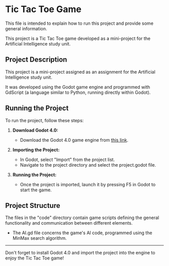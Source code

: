 # Tic Tac Toe Game

This file is intended to explain how to run this project and provide some general information.

This project is a Tic Tac Toe game developed as a mini-project for the Artificial Intelligence study unit.

## Project Description

This project is a mini-project assigned as an assignment for the Artificial Intelligence study unit.

It was developed using the Godot game engine and programmed with GdScript (a language similar to Python, running directly within Godot).

## Running the Project

To run the project, follow these steps:

1. **Download Godot 4.0:**
   - Download the Godot 4.0 game engine from [this link](https://godotengine.org/download/windows/).

2. **Importing the Project:**
   - In Godot, select "Import" from the project list.
   - Navigate to the project directory and select the project.godot file.

3. **Running the Project:**
   - Once the project is imported, launch it by pressing F5 in Godot to start the game.

## Project Structure

The files in the "code" directory contain game scripts defining the general functionality and communication between different elements.
- The AI.gd file concerns the game's AI code, programmed using the MinMax search algorithm.

---

Don't forget to install Godot 4.0 and import the project into the engine to enjoy the Tic Tac Toe game!
